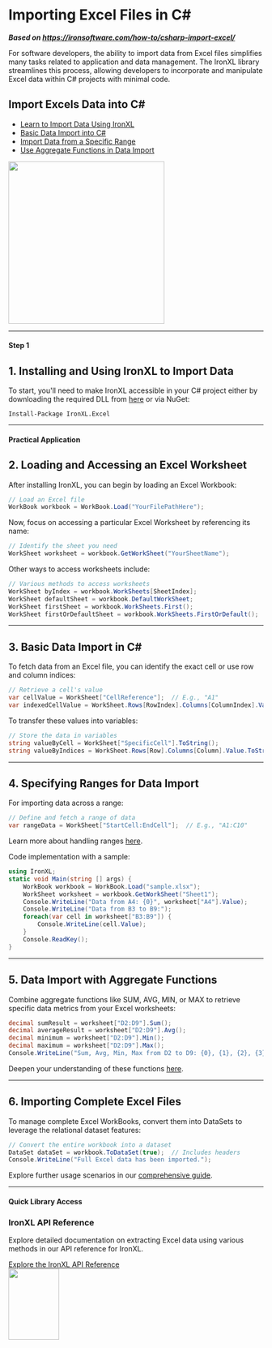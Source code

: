 # Importing Excel Files in C&#35;

***Based on <https://ironsoftware.com/how-to/csharp-import-excel/>***


For software developers, the ability to import data from Excel files simplifies many tasks related to application and data management. The IronXL library streamlines this process, allowing developers to incorporate and manipulate Excel data within C# projects with minimal code.

<div class="learnn-how-section">
  <div class="row">
    <div class="col-sm-6">
      <h2>Import Excels Data into C#</h2>
      <ul class="list-unstyled">
        <li><a href="#anchor-1-import-data-with-the-ironxl-library">Learn to Import Data Using IronXL</a></li>
        <li><a href="#anchor-3-import-excel-data-in-c-num">Basic Data Import into C#</a></li>
        <li><a href="#anchor-4-import-excel-data-of-specific-range">Import Data from a Specific Range</a></li>
        <li><a href="#anchor-5-import-excel-data-by-aggregate-functions">Use Aggregate Functions in Data Import</a></li>
      </ul>
    </div>
     <div class="col-sm-6">
      <div class="download-card">
        <img style="box-shadow: none; width: 308px; height: 320px;" src="https://ironsoftware.com/img/faq/excel/how-to-work.svg" class="img-responsive learn-how-to-img replaceable-img">
      </div>
    </div>
  </div>
</div>

<hr class="separator">

<h4 class="tutorial-segment-title">Step 1</h4>

## 1. Installing and Using IronXL to Import Data

To start, you'll need to make IronXL accessible in your C# project either by downloading the required DLL from [here](https://ironsoftware.com/csharp/excel/packages/IronXL.Package.For.Import.Excel.Csharp.zip) or via NuGet:

```shell
Install-Package IronXL.Excel
```

<hr class="separator">
<h4 class="tutorial-segment-title">Practical Application</h4>

## 2. Loading and Accessing an Excel Worksheet

After installing IronXL, you can begin by loading an Excel Workbook:

```cs
// Load an Excel file
WorkBook workbook = WorkBook.Load("YourFilePathHere");
```

Now, focus on accessing a particular Excel Worksheet by referencing its name:

```cs
// Identify the sheet you need
WorkSheet worksheet = workbook.GetWorkSheet("YourSheetName");
```

Other ways to access worksheets include:

```cs
// Various methods to access worksheets
WorkSheet byIndex = workbook.WorkSheets[SheetIndex];
WorkSheet defaultSheet = workbook.DefaultWorkSheet;
WorkSheet firstSheet = workbook.WorkSheets.First();
WorkSheet firstOrDefaultSheet = workbook.WorkSheets.FirstOrDefault();
```

<hr class="separator">

## 3. Basic Data Import in C#

To fetch data from an Excel file, you can identify the exact cell or use row and column indices:

```cs
// Retrieve a cell's value
var cellValue = WorkSheet["CellReference"];  // E.g., "A1"
var indexedCellValue = WorkSheet.Rows[RowIndex].Columns[ColumnIndex].Value;
```

To transfer these values into variables:

```cs
// Store the data in variables
string valueByCell = WorkSheet["SpecificCell"].ToString();
string valueByIndices = WorkSheet.Rows[Row].Columns[Column].Value.ToString();
```

<hr class="separator">

## 4. Specifying Ranges for Data Import

For importing data across a range:

```cs
// Define and fetch a range of data
var rangeData = WorkSheet["StartCell:EndCell"];  // E.g., "A1:C10"
```

Learn more about handling ranges [here](https://ironsoftware.com/csharp/excel/#excel-ranges).

Code implementation with a sample:

```cs
using IronXL;
static void Main(string [] args) {
    WorkBook workbook = WorkBook.Load("sample.xlsx");
    WorkSheet worksheet = workbook.GetWorkSheet("Sheet1");
    Console.WriteLine("Data from A4: {0}", worksheet["A4"].Value);
    Console.WriteLine("Data from B3 to B9:");
    foreach(var cell in worksheet["B3:B9"]) {
        Console.WriteLine(cell.Value);
    }
    Console.ReadKey();
}
```

<hr class="separator">

## 5. Data Import with Aggregate Functions

Combine aggregate functions like SUM, AVG, MIN, or MAX to retrieve specific data metrics from your Excel worksheets:

```cs
decimal sumResult = worksheet["D2:D9"].Sum();
decimal averageResult = worksheet["D2:D9"].Avg();
decimal minimum = worksheet["D2:D9"].Min();
decimal maximum = worksheet["D2:D9"].Max();
Console.WriteLine("Sum, Avg, Min, Max from D2 to D9: {0}, {1}, {2}, {3}", sumResult, averageResult, minimum, maximum);
```

Deepen your understanding of these functions [here](https://ironsoftware.com/csharp/excel/tutorials/csharp-open-write-excel-file/#advanced-operations-sum-avg-count-etc).

<hr class="separator">

## 6. Importing Complete Excel Files

To manage complete Excel WorkBooks, convert them into DataSets to leverage the relational dataset features:

```cs
// Convert the entire workbook into a dataset
DataSet dataSet = workbook.ToDataSet(true);  // Includes headers
Console.WriteLine("Full Excel data has been imported.");
```

Explore further usage scenarios in our [comprehensive guide](https://ironsoftware.com/csharp/excel/#read-excel).

<hr class="separator">

<h4 class="tutorial-segment-title">Quick Library Access</h4>

<div class="tutorial-section">
  <div class="row">
    <div class="col-sm-8">
      <h3>IronXL API Reference</h3>
      <p>Explore detailed documentation on extracting Excel data using various methods in our API reference for IronXL.</p>
      <a class="doc-link" href="https://ironsoftware.com/csharp/excel/object-reference/api/" target="_blank">Explore the IronXL API Reference <i class="fa fa-chevron-right"></i></a>
    </div>
    <div class="col-sm-4">
      <div class="tutorial-image">
        <img style="max-width: 110px; width: 100px; height: 140px;" alt="" class="img-responsive add-shadow" src="https://ironsoftware.com/img/svgs/documentation.svg" width="100" height="140">
      </div>
    </div>
  </div>
</div>